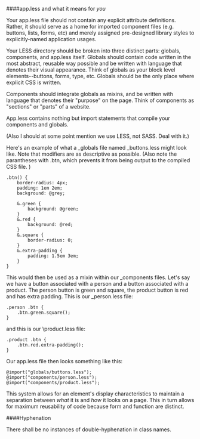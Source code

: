 ####app.less and what it means for _you_

Your app.less file should not contain any explicit attribute definitions. Rather, it should serve as a home for imported component files (e.g. buttons, lists, forms, etc) and merely assigned pre-designed library styles to explicitly-named application usages.

Your LESS directory should be broken into three distinct parts: globals, components, and app.less itself. Globals should contain code written in the most abstract, reusable way possible and be written with language that denotes their visual appearance. Think of globals as your block level elements--buttons, forms, type, etc. Globals should be the only place where explicit CSS is written.

Components should integrate globals as mixins, and be written with language that denotes their "purpose" on the page. Think of components as "sections" or "parts" of a website.

App.less contains nothing but import statements that compile your components and globals.

(Also I should at some point mention we use LESS, not SASS. Deal with it.)

Here's an example of what a \_globals file named \_buttons.less might look like. Note that modifiers are as descriptive as possible. (Also note the parantheses with .btn, which prevents it from being output to the compiled CSS file. )

	.btn() {
		border-radius: 4px;
		padding: 1em 2em;
		background: @grey;

		&.green {
			background: @green;
		}
		&.red {
			background: @red;
		}
		&.square {
			border-radius: 0;
		}	
		&.extra-padding {
			padding: 1.5em 3em;
		}
	}

This would then be used as a mixin within our \_components files. Let's say we have a button associated with a person and a button associated with a product. The person button is green and square, the product button is red and has extra padding. This is our \_person.less file:

	.person .btn {
		.btn.green.square();
	}

and this is our \product.less file:

	.product .btn {
		.btn.red.extra-padding();
	}

Our app.less file then looks something like this: 

	@import("globals/buttons.less");
	@import("components/person.less");
	@import("components/product.less");

This system allows for an element's display characteristics to maintain a separation between *what* it is and *how* it looks on a page. This in turn allows for maximum reusability of code because form and function are distinct.

####Hyphenation

There shall be no instances of double-hyphenation in class names.



